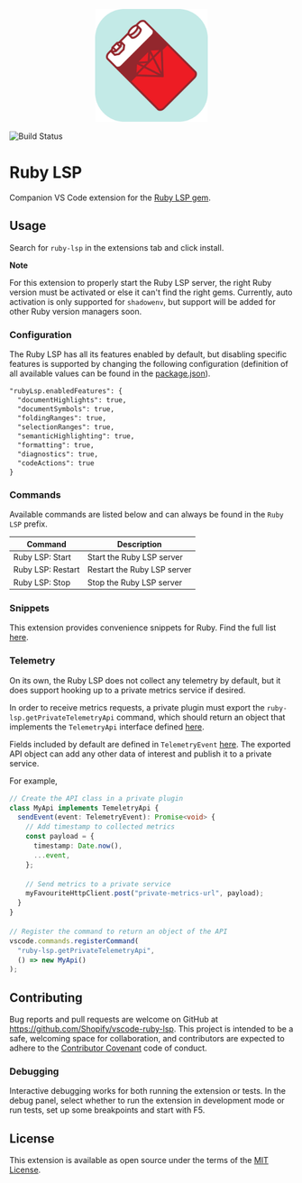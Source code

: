 <p align="center">
  <img alt="Ruby LSP logo" width="200" src="icon.png" />
</p>

![Build Status](https://github.com/Shopify/vscode-ruby-lsp/workflows/CI/badge.svg)

# Ruby LSP

Companion VS Code extension for the [Ruby LSP gem](https://github.com/Shopify/ruby-lsp).

## Usage

Search for `ruby-lsp` in the extensions tab and click install.

**Note**

For this extension to properly start the Ruby LSP server, the right Ruby version must be activated or else it can't find
the right gems. Currently, auto activation is only supported for `shadowenv`, but support will be added for other Ruby
version managers soon.

### Configuration

The Ruby LSP has all its features enabled by default, but disabling specific features is supported by changing the
following configuration (definition of all available values can be found in the
[package.json](https://github.com/Shopify/vscode-ruby-lsp/blob/main/package.json)).

```jsonc
"rubyLsp.enabledFeatures": {
  "documentHighlights": true,
  "documentSymbols": true,
  "foldingRanges": true,
  "selectionRanges": true,
  "semanticHighlighting": true,
  "formatting": true,
  "diagnostics": true,
  "codeActions": true
}
```

### Commands

Available commands are listed below and can always be found in the `Ruby LSP` prefix.

| Command           | Description                 |
| ----------------- | --------------------------- |
| Ruby LSP: Start   | Start the Ruby LSP server   |
| Ruby LSP: Restart | Restart the Ruby LSP server |
| Ruby LSP: Stop    | Stop the Ruby LSP server    |

### Snippets

This extension provides convenience snippets for Ruby. Find the full list
[here](https://github.com/Shopify/vscode-ruby-lsp/blob/main/snippets.json).

### Telemetry

On its own, the Ruby LSP does not collect any telemetry by default, but it does support hooking up to a private metrics
service if desired.

In order to receive metrics requests, a private plugin must export the `ruby-lsp.getPrivateTelemetryApi` command, which should
return an object that implements the `TelemetryApi` interface defined [here](https://github.com/Shopify/vscode-ruby-lsp/blob/main/src/telemetry.ts).

Fields included by default are defined in `TelemetryEvent` [here](https://github.com/Shopify/vscode-ruby-lsp/blob/main/src/telemetry.ts).
The exported API object can add any other data of interest and publish it to a private service.

For example,

```typescript
// Create the API class in a private plugin
class MyApi implements TemeletryApi {
  sendEvent(event: TelemetryEvent): Promise<void> {
    // Add timestamp to collected metrics
    const payload = {
      timestamp: Date.now(),
      ...event,
    };

    // Send metrics to a private service
    myFavouriteHttpClient.post("private-metrics-url", payload);
  }
}

// Register the command to return an object of the API
vscode.commands.registerCommand(
  "ruby-lsp.getPrivateTelemetryApi",
  () => new MyApi()
);
```

## Contributing

Bug reports and pull requests are welcome on GitHub at https://github.com/Shopify/vscode-ruby-lsp.
This project is intended to be a safe, welcoming space for collaboration, and contributors
are expected to adhere to the
[Contributor Covenant](https://github.com/Shopify/vscode-ruby-lsp/blob/main/CODE_OF_CONDUCT.md)
code of conduct.

### Debugging

Interactive debugging works for both running the extension or tests. In the debug panel, select whether to run the extension in development mode or run tests, set up some breakpoints and start with F5.

## License

This extension is available as open source under the terms of the
[MIT License](https://github.com/Shopify/vscode-ruby-lsp/blob/main/LICENSE.txt).
